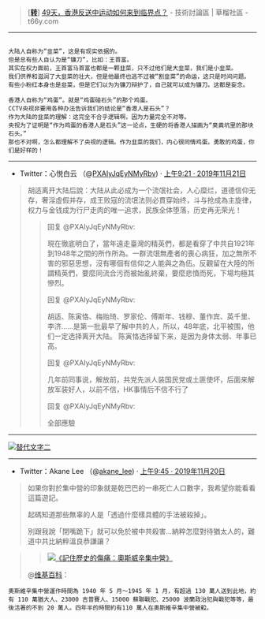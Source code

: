  

> [[**转**](https://www.microsofttranslator.com/bv.aspx?from=&to=zh-CHS&a=https://t66y.com/htm_data/1907/7/3600124.html)] [49天，香港反送中运动如何来到临界点？](https://t66y.com/htm_data/1907/7/3600124.html) - 技術討論區 | 草榴社區 - t66y.com

----------------------------------------------------------------------------------

```

大陆人自称为“韭菜”，这是有现实依据的。
但是总有些人自认为是“镰刀”，比如：王首富。
其实在权力面前，王首富马首富也都是一颗韭菜，只不过他们是大韭菜，我们是小韭菜。
我们供养和滋润了大韭菜的壮大，但是他最终也逃不过被“割韭菜”的命运，这只是时间问题。
有些小粉红本身也是韭菜，但是它们以为为镰刀辩护了，自己就可以成为镰刀。这都是妄念。

香港人自称为“鸡蛋”。就是“鸡蛋碰石头”的那个鸡蛋。
CCTV央视非要用各种办法告诉我们的结论是“香港人是石头”？
作为大陆的韭菜的理解：这完全不合乎逻辑啊，因为力量完全不对等。
央视为了证明是“作为鸡蛋的香港人是石头”这一论点，生硬的将香港人描画为“臭粪坑里的那块石头。”
那也不对啊，怎么都理解不了央视的逻辑。作为韭菜的我们，内心很同情鸡蛋。勇敢的鸡蛋，你们是好样的！

```

----------------------------------------------------------------------------------

- Twitter：心悦白云 （@[PXAIyJqEyNMyRbv](https://twitter.com/PXAIyJqEyNMyRbv/)) · [上午9:21 · 2019年11月21日](https://twitter.com/PXAIyJqEyNMyRbv/status/1197444838712438784)
> 胡适离开大陆后說：大陆从此必成为一个流氓社会，人心糜烂，道德信仰无存，奢淫虛假并存，成王败寇的流氓法则必貫穿始终，斗与抢成為主旋律，权力与金钱成为行尸走肉的唯一追求，民族全体堕落，历史再无荣光！
>>
>> 回复 @PXAIyJqEyNMyRbv:
>>
>> 現在徹底明白了，當年遠走臺灣的精英們，都是看穿了中共自1921年到1948年之間的所作所為。一群流氓無產者的喪心病狂，加之無所不害的邪惡思想，沒有哪個有信仰之人能與之為伍。反觀留在大陸的所謂精英們，要麼同流合污而被始亂終棄，要麼悲憤而死，下場均極其慘烈。
>>
>> 回复 @PXAIyJqEyNMyRbv:
>>
>>胡适、陈寅恪、梅贻琦、罗家伦、傅斯年、钱穆、董作宾、英千里、李济……是第一批最早了解中共的人，所以，48年底，北平被围，他们一定选择离开大陆。
陈寅恪选择留下来，是因为身体太弱、年事已高。
>>
>> 回复 @PXAIyJqEyNMyRbv:
>>
>>几年前同事说，解放前，共党先派人装国民党或土匪使坏，后面来解放军装好人，以前不信，HK事情后不信不行了
>>
>> 回复 @PXAIyJqEyNMyRbv:
>>
>>全部應驗

----------------------------------------------------------------------------------

<p><a href="https://twitter.com/7NHgRK1ld8rKPpX/status/1197518089786540033">
<img src="https://pbs.twimg.com/media/EJ5wWJ4U0AAo96a?format=jpg&name=medium" border="0" alt="替代文字二" title="你这么爱国爱党，那你赵老爷让你出2000块孝敬一下，你就不干了？"></a></p>

----------------------------------------------------------------------------------

- Twitter：Akane Lee （@[akane_lee](https://twitter.com/akane_lee/)) · [上午9:45 · 2019年11月20日](https://twitter.com/akane_lee/status/1197088662065831936)
> 如果你對於集中營的印象就是乾巴巴的一串死亡人口數字，我希望你能看看這篇遊記。
> 
> 起碼知道那些無辜的人是「透過什麼樣具體的手法被殺掉」。
> 
> 別跟我說「閉嘴跪下」就可以免於被中共殺害...納粹怎麼對待猶太人的，難道中共比納粹溫良恭謙讓？

>> <p><a href="https://blog.akanelee.me/2019/11/20/auschwitz-concentration-camp/"><img src="https://pbs.twimg.com/card_img/1197088664154566661/4Sfw26ZW?format=jpg&name=small" border="0" alt="《記住歷史的傷痛：奧斯威辛集中營》" title="《記住歷史的傷痛：奧斯威辛集中營》 · 嫁給 RD 的 UI Designer"></a></p>
> @[维基百科](https://zh.wikipedia.org/wiki/%E5%A5%A5%E6%96%AF%E5%A8%81%E8%BE%9B%E9%9B%86%E4%B8%AD%E8%90%A5)：
```
奧斯維辛集中營運作時間為 1940 年 5 月～1945 年 1 月，有超過 130 萬人送到此地，約有 110 萬猶大人、23000 吉普賽人、15000 蘇聯戰犯、25000 波蘭政治犯與戰犯等等，最後活著的不到 20 萬人。四年半的時間約有110 萬人在奧斯維辛集中營被殺。
```
